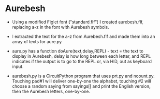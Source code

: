 # Aurebesh

* Using a modified Figlet font ("standard.flf") I created aurebesh.flf, replacing a-z in the font with Aurebesh symbols.
* I extracted the text for the a-z from Aurebesh.flf and made them into an array of texts for aure.py
* aure.py has a function doAure(text,delay,REPL) - text =  the text to display in Aurebesh, delay is how long between each letter, and REPL indicates if the output is to go to the REPL or, via HID, out as keyboard input.

* aurebesh.py is a CircuitPython program that uses prt.py and ncount.py. Touching pad#1 will deliver one-by-one the alphabet, touching #2 will choose a random saying from sayings[] and print the English version, then the Aurebesh letters, one-by-one.

  
